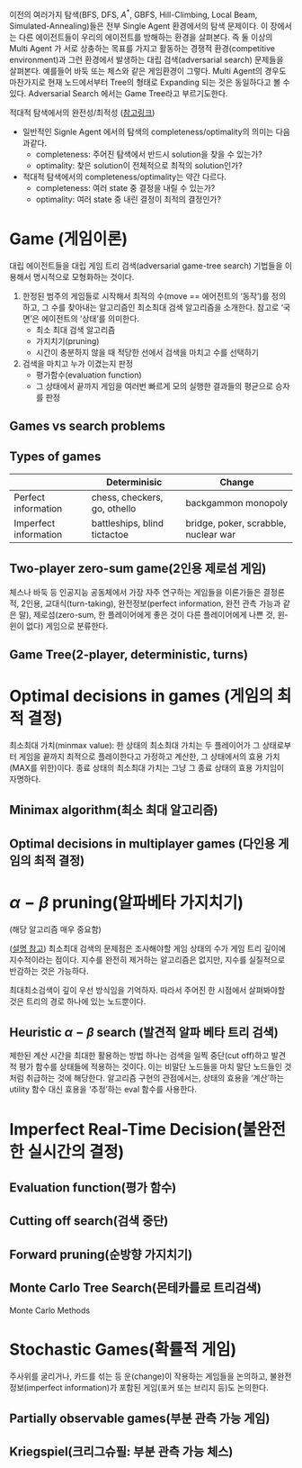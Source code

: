 이전의 여러가지 탐색(BFS, DFS, $A^*$, GBFS, Hill-Climbing, Local Beam, Simulated-Annealing)들은 전부 Single Agent 환경에서의 탐색 문제이다. 이 장에서는 다른 에이전트들이 우리의 에이전트를 방해하는 환경을 살펴본다. 즉 둘 이상의 Multi Agent 가 서로 상충하는 목표를 가지고 활동하는 경쟁적 환경(competitive environment)과 그런 환경에서 발생하는 대립 검색(adversarial search) 문제들을 살펴본다. 예를들어 바둑 또는 체스와 같은 게임환경이 그렇다. Multi Agent의 경우도 마찬가지로 현재 노드에서부터 Tree의 형태로 Expanding 되는 것은 동일하다고 볼 수 있다. Adversarial Search 에서는 Game Tree라고 부르기도한다.

적대적 탐색에서의 완전성/최적성 ([참고링크](https://cs-ssupport.tistory.com/432))
- 일반적인 Signle Agent 에서의 탐색의 completeness/optimality의 의미는 다음과같다.
  - completeness: 주어진 탐색에서 반드시 solution을 찾을 수 있는가?
  - optimality: 찾은 solution이 전체적으로 최적의 solution인가?
- 적대적 탐색에서의 completeness/optimality는 약간 다르다.
  - completeness: 여러 state 중 결정을 내릴 수 있는가?
  - optimality: 여러 state 중 내린 결정이 최적의 결정인가?

# Game (게임이론)
대립 에이전트들을 대립 게임 트리 검색(adversarial game-tree search) 기법들을 이용해서 명시적으로 모형화하는 것이다.
1. 한정된 범주의 게임들로 시작해서 최적의 수(move == 에어전트의 ‘동작’)를 정의하고, 그 수를 찾아내는 알고리즘인 최소최대 검색 알고리즘을 소개한다. 참고로 ‘국면’은 에이전트의 ‘상태’를 의미한다.
    - 최소 최대 검색 알고리즘
    - 가지치기(pruning)
    - 시간이 충분하지 않을 때 적당한 선에서 검색을 마치고 수를 선택하기
2. 검색을 마치고 누가 이겼는지 판정
    - 평가함수(evaluation function)
    - 그 상태에서 끝까지 게임을 여러번 빠르게 모의 실행한 결과들의 평균으로 승자를 판정

## Games vs search problems

## Types of games
||Determinisic|Change|
|--|--|--|
|Perfect information| chess, checkers, go, othello| backgammon monopoly|
|Imperfect information|battleships, blind tictactoe| bridge, poker, scrabble, nuclear war|

## Two-player zero-sum game(2인용 제로섬 게임)
체스나 바둑 등 인공지능 공동체에서 가장 자주 연구하는 게임들을 이론가들은 결정론적, 2인용, 교대식(turn-taking), 완전정보(perfect information, 완전 관측 가능과 같은 말), 제로섬(zero-sum, 한 플레이어에게 좋은 것이 다른 플레이어에게 나쁜 것, 윈-윈이 없다) 게임으로 분류한다.

## Game Tree(2-player, deterministic, turns)

# Optimal decisions in games (게임의 최적 결정)
최소최대 가치(minmax value): 한 상태의 최소최대 가치는 두 플레이어가 그 상태로부터 게임을 끝까지 최적으로 플레이한다고 가정하고 계산한, 그 상태에서의 효용 가치(MAX를 위한)이다. 종료 상태의 최소최대 가치는 그냥 그 종료 상태의 효용 가치임이 자명하다.

## Minimax algorithm(최소 최대 알고리즘)

## Optimal decisions in multiplayer games (다인용 게임의 최적 결정)

# $\alpha-\beta$ pruning(알파베타 가지치기)
(해당 알고리즘 매우 중요함)

([설명 참고](https://merry-nightmare.tistory.com/173))
최소최대 검색의 문제점은 조사해야할 게임 상태의 수가 게임 트리 깊이에 지수적이라는 점이다. 지수를 완전히 제거하는 알고리즘은 없지만, 지수를 실질적으로 반감하는 것은 가능하다.

최대최소검색이 깊이 우선 방식임을 기억하자. 따라서 주어진 한 시점에서 살펴봐야할 것은 트리의 경로 하나에 있는 노드뿐이다.

## Heuristic $\alpha - \beta$ search (발견적 알파 베타 트리 검색)
제한된 계산 시간을 최대한 활용하는 방법 하나는 검색을 일찍 중단(cut off)하고 발견적 평가 함수를 상태들에 적용하는 것이다. 이는 비말단 노드들을 마치 말단 노드들인 것처럼 취급하는 것에 해당한다. 알고리즘 구현의 관점에서는, 상태의 효용을 ‘계산’하는 utility 함수 대신 효용을 ‘추정’하는 eval 함수를 사용한다.

# Imperfect Real-Time Decision(불완전한 실시간의 결정)

## Evaluation function(평가 함수)

## Cutting off search(검색 중단)

## Forward pruning(순방향 가지치기)

## Monte Carlo Tree Search(몬테카를로 트리검색)
Monte Carlo Methods

# Stochastic Games(확률적 게임)
주사위를 굴리거나, 카드를 섞는 등 운(change)이 작용하는 게임들을 논의하고, 불완전 정보(imperfect information)가 포함된 게임(포커 또는 브리지 등)도 논의한다.

## Partially observable games(부분 관측 가능 게임)

## Kriegspiel(크리그슈필: 부분 관측 가능 체스)
